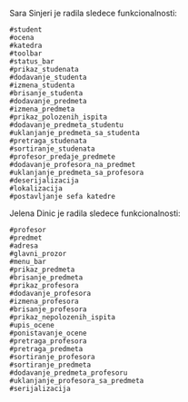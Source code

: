 Sara Sinjeri je radila sledece funkcionalnosti:

    #student
    #ocena
    #katedra
    #toolbar
    #status_bar
    #prikaz_studenata
    #dodavanje_studenta
    #izmena_studenta
    #brisanje_studenta
    #dodavanje_predmeta
    #izmena_predmeta
    #prikaz_polozenih_ispita
    #dodavanje_predmeta_studentu
    #uklanjanje_predmeta_sa_studenta
    #pretraga_studenata
    #sortiranje_studenata
    #profesor_predaje_predmete
    #dodavanje_profesora_na_predmet
    #uklanjanje_predmeta_sa_profesora
    #deserijalizacija
    #lokalizacija
    #postavljanje sefa katedre

Jelena Dinic je radila sledece funkcionalnosti:

    #profesor
    #predmet
    #adresa
    #glavni_prozor
    #menu_bar
    #prikaz_predmeta
    #brisanje_predmeta
    #prikaz_profesora
    #dodavanje_profesora
    #izmena_profesora
    #brisanje_profesora
    #prikaz_nepolozenih_ispita
    #upis_ocene
    #ponistavanje_ocene
    #pretraga_profesora
    #pretraga_predmeta
    #sortiranje_profesora
    #sortiranje_predmeta
    #dodavanje_predmeta_profesoru
    #uklanjanje_profesora_sa_predmeta
    #serijalizacija

